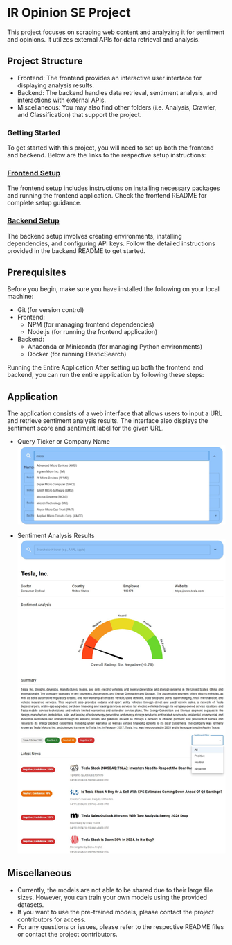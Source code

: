 # IR Opinion SE Project
This project focuses on scraping web content and analyzing it for sentiment and opinions. It utilizes external APIs for data retrieval and analysis.

## Project Structure
- Frontend: The frontend provides an interactive user interface for displaying analysis results.
- Backend: The backend handles data retrieval, sentiment analysis, and interactions with external APIs.
- Miscellaneous: You may also find other folders (i.e. Analysis, Crawler, and Classification) that support the project.

### Getting Started
To get started with this project, you will need to set up both the frontend and backend. Below are the links to the respective setup instructions:

### [Frontend Setup](https://github.com/shaunyuencw/IR_opinion_SE/tree/main/Frontend)
The frontend setup includes instructions on installing necessary packages and running the frontend application. Check the frontend README for complete setup guidance.

### [Backend Setup](https://github.com/shaunyuencw/IR_opinion_SE/tree/main/Backend)
The backend setup involves creating environments, installing dependencies, and configuring API keys. Follow the detailed instructions provided in the backend README to get started.

## Prerequisites
Before you begin, make sure you have installed the following on your local machine:

- Git (for version control)
- Frontend:
  - NPM (for managing frontend dependencies)
  - Node.js (for running the frontend application)
- Backend:
  - Anaconda or Miniconda (for managing Python environments)
  - Docker (for running ElasticSearch)

Running the Entire Application
After setting up both the frontend and backend, you can run the entire application by following these steps:

## Application
The application consists of a web interface that allows users to input a URL and retrieve sentiment analysis results. The interface also displays the sentiment score and sentiment label for the given URL.

- Query Ticker or Company Name
  ![Query Ticker or Company Name](Misc\Query_Example.jpg)

- Sentiment Analysis Results
  ![Sentiment Analysis Results](Misc\Webpage_Example.jpg)


## Miscellaneous
- Currently, the models are not able to be shared due to their large file sizes. However, you can train your own models using the provided datasets.
- If you want to use the pre-trained models, please contact the project contributors for access.
- For any questions or issues, please refer to the respective README files or contact the project contributors.